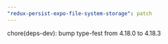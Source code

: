 ```yaml
---
"redux-persist-expo-file-system-storage": patch
---
```


chore(deps-dev): bump type-fest from 4.18.0 to 4.18.3
